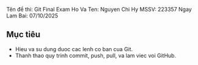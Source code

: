 Tên đề thi: Git Final Exam
Ho Va Ten: Nguyen Chi Hy
MSSV: 223357
Ngay Lam Bai: 07/10/2025

## Mục tiêu
- Hieu va su dung duoc cac lenh co ban cua Git.
- Thanh thao quy trinh commit, push, pull, va lam viec voi GitHub.
